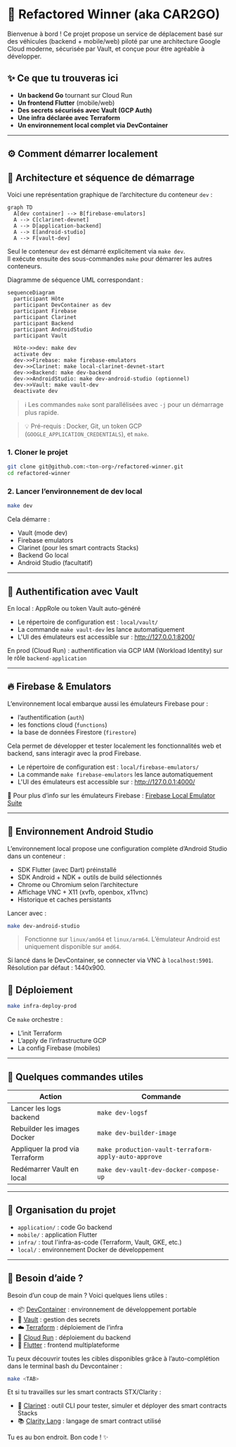 # 🚗 Refactored Winner (aka CAR2GO)

Bienvenue à bord ! Ce projet propose un service de déplacement basé sur des véhicules (backend + mobile/web) piloté par une architecture Google Cloud moderne, sécurisée par Vault, et conçue pour être agréable à développer.

## ✨ Ce que tu trouveras ici

- **Un backend Go** tournant sur Cloud Run
- **Un frontend Flutter** (mobile/web)
- **Des secrets sécurisés avec Vault (GCP Auth)**
- **Une infra déclarée avec Terraform**
- **Un environnement local complet via DevContainer**

---

## ⚙️ Comment démarrer localement

## 🧭 Architecture et séquence de démarrage

Voici une représentation graphique de l’architecture du conteneur `dev` :

```mermaid
graph TD
  A[dev container] --> B[firebase-emulators]
  A --> C[clarinet-devnet]
  A --> D[application-backend]
  A --> E[android-studio]
  A --> F[vault-dev]
```

Seul le conteneur `dev` est démarré explicitement via `make dev`.  
Il exécute ensuite des sous-commandes `make` pour démarrer les autres conteneurs.

Diagramme de séquence UML correspondant :

```mermaid
sequenceDiagram
  participant Hôte
  participant DevContainer as dev
  participant Firebase
  participant Clarinet
  participant Backend
  participant AndroidStudio
  participant Vault

  Hôte->>dev: make dev
  activate dev
  dev->>Firebase: make firebase-emulators
  dev->>Clarinet: make local-clarinet-devnet-start
  dev->>Backend: make dev-backend
  dev->>AndroidStudio: make dev-android-studio (optionnel)
  dev->>Vault: make vault-dev
  deactivate dev
```

> ℹ️ Les commandes `make` sont parallélisées avec `-j` pour un démarrage plus rapide.

> 💡 Pré-requis : Docker, Git, un token GCP (`GOOGLE_APPLICATION_CREDENTIALS`), et `make`.

### 1. Cloner le projet

```bash
git clone git@github.com:<ton-org>/refactored-winner.git
cd refactored-winner
```

### 2. Lancer l’environnement de dev local

```bash
make dev
```

Cela démarre :

- Vault (mode dev)
- Firebase emulators
- Clarinet (pour les smart contracts Stacks)
- Backend Go local
- Android Studio (facultatif)

---

## 🔐 Authentification avec Vault

En local : AppRole ou token Vault auto-généré

- Le répertoire de configuration est : `local/vault/`
- La commande `make vault-dev` les lance automatiquement
- L'UI des émulateurs est accessible sur : http://127.0.0.1:8200/

En prod (Cloud Run) : authentification via GCP IAM (Workload Identity) sur le rôle `backend-application`

---

## 🔥 Firebase & Emulators

L’environnement local embarque aussi les émulateurs Firebase pour :

- l’authentification (`auth`)
- les fonctions cloud (`functions`)
- la base de données Firestore (`firestore`)

Cela permet de développer et tester localement les fonctionnalités web et backend, sans interagir avec la prod Firebase.

- Le répertoire de configuration est : `local/firebase-emulators/`
- La commande `make firebase-emulators` les lance automatiquement
- L'UI des émulateurs est accessible sur : http://127.0.0.1:4000/

📘 Pour plus d’info sur les émulateurs Firebase : [Firebase Local Emulator Suite](https://firebase.google.com/docs/emulator-suite)

---

## 📱 Environnement Android Studio

L’environnement local propose une configuration complète d’Android Studio dans un conteneur :

- SDK Flutter (avec Dart) préinstallé
- SDK Android + NDK + outils de build sélectionnés
- Chrome ou Chromium selon l’architecture
- Affichage VNC + X11 (xvfb, openbox, x11vnc)
- Historique et caches persistants

Lancer avec :

```bash
make dev-android-studio
```

> Fonctionne sur `linux/amd64` et `linux/arm64`. L’émulateur Android est uniquement disponible sur `amd64`.

Si lancé dans le DevContainer, se connecter via VNC à `localhost:5901`. Résolution par défaut : 1440x900.

## 🚀 Déploiement

```bash
make infra-deploy-prod
```

Ce `make` orchestre :

- L’init Terraform
- L’apply de l’infrastructure GCP
- La config Firebase (mobiles)

---

## 🧪 Quelques commandes utiles

| Action                          | Commande                                             |
| ------------------------------- | ---------------------------------------------------- |
| Lancer les logs backend         | `make dev-logsf`                                     |
| Rebuilder les images Docker     | `make dev-builder-image`                             |
| Appliquer la prod via Terraform | `make production-vault-terraform-apply-auto-approve` |
| Redémarrer Vault en local       | `make dev-vault-dev-docker-compose-up`               |

---

## 📁 Organisation du projet

- `application/` : code Go backend
- `mobile/` : application Flutter
- `infra/` : tout l'infra-as-code (Terraform, Vault, GKE, etc.)
- `local/` : environnement Docker de développement

---

## 🤝 Besoin d’aide ?

Besoin d’un coup de main ? Voici quelques liens utiles :

- 📦 [DevContainer](https://containers.dev) : environnement de développement portable
- 🔐 [Vault](https://developer.hashicorp.com/vault) : gestion des secrets
- ☁️ [Terraform](https://www.terraform.io/) : déploiement de l’infra
- 🔄 [Cloud Run](https://cloud.google.com/run) : déploiement du backend
- 📱 [Flutter](https://flutter.dev) : frontend multiplateforme

Tu peux découvrir toutes les cibles disponibles grâce à l’auto-complétion dans le terminal bash du Devcontainer :

```bash
make <TAB>
```

Et si tu travailles sur les smart contracts STX/Clarity :

- 🧱 [Clarinet](https://www.hiro.so/clarinet) : outil CLI pour tester, simuler et déployer des smart contracts Stacks
- 📚 [Clarity Lang](https://docs.stacks.co/concepts/clarity/overview) : langage de smart contract utilisé

Tu es au bon endroit. Bon code ! ✨

